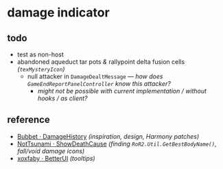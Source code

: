 # damage indicator

## todo
- test as non-host
- abandoned aqueduct tar pots *&* rallypoint delta fusion cells *(`texMysteryIcon`)*
    - null attacker in `DamageDealtMessage` *— how does `GameEndReportPanelController` know this attacker?*
        - *might not be possible with current implementation / without hooks / as client?*

## reference

- [Bubbet · DamageHistory](https://github.com/Bubbet/Risk-Of-Rain-Mods/tree/master/DamageHistory) *(inspiration, design, Harmony patches)*
- [NotTsunami · ShowDeathCause](https://github.com/NotTsunami/ShowDeathCause) *(finding `RoR2.Util.GetBestBodyName()`, fall/void damage icons)*
- [xoxfaby · BetterUI](https://github.com/xoxfaby/BetterUI) *(tooltips)*
